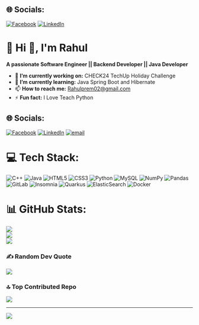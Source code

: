
## 🌐 Socials:
[![Facebook](https://img.shields.io/badge/Facebook-%231877F2.svg?logo=Facebook&logoColor=white)](https://facebook.com/rahul.kumar.300273) [![LinkedIn](https://img.shields.io/badge/LinkedIn-%230077B5.svg?logo=linkedin&logoColor=white)](https://linkedin.com/in/rahulprem02) 
# 💫 Hi 👋, I'm Rahul
**A passionate Software Engineer || Backend Developer || Java Developer**

- 🔭 **I’m currently working on:** CHECK24 TechUp Holiday Challenge
- 🌱 **I’m currently learning:** Java Spring Boot and Hibernate
- 📫 **How to reach me:** Rahulprem02@gmail.com
- ⚡ **Fun fact:** I Love Teach Python


## 🌐 Socials:
[![Facebook](https://img.shields.io/badge/Facebook-%231877F2.svg?logo=Facebook&logoColor=white)](https://facebook.com/rahul.kumar.300273) [![LinkedIn](https://img.shields.io/badge/LinkedIn-%230077B5.svg?logo=linkedin&logoColor=white)](https://linkedin.com/in/rahulprem02) [![email](https://img.shields.io/badge/Email-D14836?logo=gmail&logoColor=white)](mailto:Rahulprem02@gmail.com) 

# 💻 Tech Stack:
![C++](https://img.shields.io/badge/c++-%2300599C.svg?style=for-the-badge&logo=c%2B%2B&logoColor=white) ![Java](https://img.shields.io/badge/java-%23ED8B00.svg?style=for-the-badge&logo=openjdk&logoColor=white) ![HTML5](https://img.shields.io/badge/html5-%23E34F26.svg?style=for-the-badge&logo=html5&logoColor=white) ![CSS3](https://img.shields.io/badge/css3-%231572B6.svg?style=for-the-badge&logo=css3&logoColor=white) ![Python](https://img.shields.io/badge/python-3670A0?style=for-the-badge&logo=python&logoColor=ffdd54) ![MySQL](https://img.shields.io/badge/mysql-4479A1.svg?style=for-the-badge&logo=mysql&logoColor=white) ![NumPy](https://img.shields.io/badge/numpy-%23013243.svg?style=for-the-badge&logo=numpy&logoColor=white) ![Pandas](https://img.shields.io/badge/pandas-%23150458.svg?style=for-the-badge&logo=pandas&logoColor=white) ![GitLab](https://img.shields.io/badge/gitlab-%23181717.svg?style=for-the-badge&logo=gitlab&logoColor=white) ![Insomnia](https://img.shields.io/badge/Insomnia-black?style=for-the-badge&logo=insomnia&logoColor=5849BE) ![Quarkus](https://img.shields.io/badge/quarkus-%234794EB.svg?style=for-the-badge&logo=quarkus&logoColor=white) ![ElasticSearch](https://img.shields.io/badge/-ElasticSearch-005571?style=for-the-badge&logo=elasticsearch) ![Docker](https://img.shields.io/badge/docker-%230db7ed.svg?style=for-the-badge&logo=docker&logoColor=white)
# 📊 GitHub Stats:
![](https://github-readme-stats.vercel.app/api?username=Rahulprem02&theme=default&hide_border=false&include_all_commits=true&count_private=false)<br/>
![](https://nirzak-streak-stats.vercel.app/?user=Rahulprem02&theme=default&hide_border=false)<br/>
![](https://github-readme-stats.vercel.app/api/top-langs/?username=Rahulprem02&theme=default&hide_border=false&include_all_commits=true&count_private=false&layout=compact)

### ✍️ Random Dev Quote
![](https://quotes-github-readme.vercel.app/api?type=horizontal&theme=gruvbox)

### 🔝 Top Contributed Repo
![](https://github-contributor-stats.vercel.app/api?username=Rahulprem02&limit=5&theme=dark&combine_all_yearly_contributions=true)

---
[![](https://visitcount.itsvg.in/api?id=Rahulprem02&icon=0&color=0)](https://visitcount.itsvg.in)

<!-- Proudly created with GPRM ( https://gprm.itsvg.in ) -->
